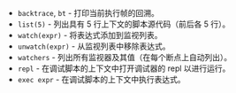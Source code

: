 
* `backtrace`, `bt` - 打印当前执行帧的回溯。
* `list(5)` - 列出具有 5 行上下文的脚本源代码（前后各 5 行）。
* `watch(expr)` - 将表达式添加到监视列表。
* `unwatch(expr)` - 从监视列表中移除表达式。
* `watchers` - 列出所有监视器及其值（在每个断点上自动列出）。
* `repl` - 在调试脚本的上下文中打开调试器的 repl 以进行运行。
* `exec expr` - 在调试脚本的上下文中执行表达式。

